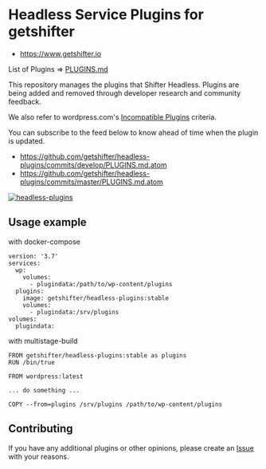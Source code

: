 # Headless Service Plugins for getshifter

- https://www.getshifter.io

List of Plugins => [PLUGINS.md](./PLUGINS.md)

This repository manages the plugins that Shifter Headless.
Plugins are being added and removed through developer research and community feedback.

We also refer to wordpress.com's [Incompatible Plugins](https://wordpress.com/support/incompatible-plugins/) criteria.

You can subscribe to the feed below to know ahead of time when the plugin is updated.

- https://github.com/getshifter/headless-plugins/commits/develop/PLUGINS.md.atom
- https://github.com/getshifter/headless-plugins/commits/master/PLUGINS.md.atom

[![headless-plugins](http://dockeri.co/image/getshifter/headless-plugins)](https://hub.docker.com/r/getshifter/headless-plugins/)

## Usage example

with docker-compose

```
version: '3.7'
services:
  wp:
    volumes:
      - plugindata:/path/to/wp-content/plugins
  plugins:
    image: getshifter/headless-plugins:stable
    volumes:
      - plugindata:/srv/plugins
volumes:
  plugindata:
```

with multistage-build

```
FROM getshifter/headless-plugins:stable as plugins
RUN /bin/true

FROM wordpress:latest

... do something ...

COPY --from=plugins /srv/plugins /path/to/wp-content/plugins
```

## Contributing

If you have any additional plugins or other opinions, please create an [Issue](https://github.com/getshifter/headless-plugins/issues) with your reasons.
